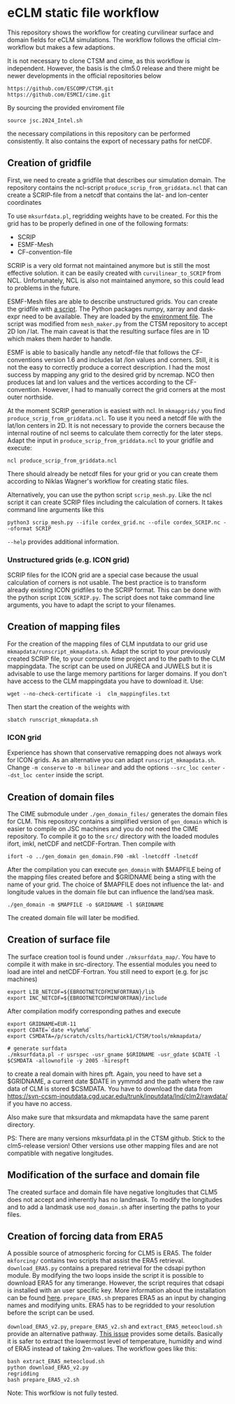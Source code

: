 # eCLM static file workflow

This repository shows the workflow for creating curvilinear surface and domain fields for eCLM simulations. The workflow follows the official clm-workflow but makes a few adaptions. 

It is not necessary to clone CTSM and cime, as this workflow is independent. However, the basis is the clm5.0 release and there might be newer developments in the official repositories below

```
https://github.com/ESCOMP/CTSM.git
https://github.com/ESMCI/cime.git
```

By sourcing the provided enviroment file

```
source jsc.2024_Intel.sh
```

the necessary compilations in this repository can be performed consistently. It also contains the export of necessary paths for netCDF.

## Creation of gridfile

First, we need to create a gridfile that describes our simulation domain. The repository contains the ncl-script `produce_scrip_from_griddata.ncl` that can create a SCRIP-file from a netcdf that contains the lat- and lon-center coordinates 

To use `mksurfdata.pl`, regridding weights have to be created. For this the grid has to be properly defined in one of the following formats:

- SCRIP 
- ESMF-Mesh 
- CF-convention-file

SCRIP is a very old format not maintained anymore but is still the most effective solution. it can be easily created with `curvilinear_to_SCRIP` from NCL. Unfortunately, NCL is also not maintained anymore, so this could lead to problems in the future.

ESMF-Mesh files are able to describe unstructured grids.
You can create the gridfile with [a script](mkmapgrids/scrip_mesh.py).
The Python packages numpy, xarray and dask-expr need to be available.
They are loaded by the [environment file](jsc.2024_Intel.sh).
The script was modified from `mesh_maker.py` from the CTSM repository to accept 2D lon / lat.
The main caveat is that the resulting surface files are in 1D which makes them harder to handle.

ESMF is able to basically handle any netcdf-file that follows the CF-conventions version 1.6 and includes lat /lon values and corners. Still, it is not the easy to correctly produce a correct description. I had the most success by mapping any grid to the desired grid by ncremap. NCO then produces lat and lon values and the vertices according to the CF-convention. However, I had to manually correct the grid corners at the most outer northside.

At the moment SCRIP generation is easiest with ncl. In `mkmapgrids/` you find `produce_scrip_from_griddata.ncl`. To use it you need a netcdf file with the lat/lon centers in 2D. It is not necessary to provide the corners because the internal routine of ncl seems to calculate them correctly for the later steps. Adapt the input in `produce_scrip_from_griddata.ncl` to your gridfile and execute:

```
ncl produce_scrip_from_griddata.ncl
```

There should already be netcdf files for your grid or you can create them according to Niklas Wagner's workflow for creating static files.

Alternatively, you can use the python script `scrip_mesh.py`. Like the ncl script it can create SCRIP files including the calculation of corners. It takes command line arguments like this

```
python3 scrip_mesh.py --ifile cordex_grid.nc --ofile cordex_SCRIP.nc --oformat SCRIP
``` 
`--help` provides additional information.

### Unstructured grids (e.g. ICON grid)

SCRIP files for the ICON grid are a special case because the usual calculation of corners is not usable. The best practice is to transform already existing ICON gridfiles to the SCRIP format. This can be done with the python script `ICON_SCRIP.py`. The script does not take command line arguments, you have to adapt the script to your filenames.

 
## Creation of mapping files

For the creation of the mapping files of CLM inputdata to our grid use `mkmapdata/runscript_mkmapdata.sh`. Adapt the script to your previously created SCRIP file, to your compute time project and to the path to the CLM mappingdata. The script can be used on JURECA and JUWELS but it is advisable to use the large memory partitions for larger domains. If you don't have access to the CLM mappingdata you have to download it. Use:

```
wget --no-check-certificate -i  clm_mappingfiles.txt
```
Then start the creation of the weights with
```
sbatch runscript_mkmapdata.sh
```

### ICON grid

Experience has shown that conservative remapping does not always work for ICON grids. As an alternative you can adapt `runscript_mkmapdata.sh`. Change  `-m conserve` to `-m bilinear` and add the options `--src_loc center` `--dst_loc center` inside the script. 

## Creation of domain files

The CIME submodule under `./gen_domain_files/` generates the domain files for CLM. This repository contains a simplified version of `gen_domain` which is easier to compile on JSC machines and you do not need the CIME repository. To compile it go to  the `src/` directory with the loaded modules ifort, imkl, netCDF and netCDF-Fortran. Then compile with 

```
ifort -o ../gen_domain gen_domain.F90 -mkl -lnetcdff -lnetcdf
```

After the compilation you can execute `gen_domain` with $MAPFILE being of the mapping files created before and $GRIDNAME being a sting with the name of your grid. The choice of $MAPFILE does not influence the lat- and longitude values in the domain file but can influence the land/sea mask. 

```
./gen_domain -m $MAPFILE -o $GRIDNAME -l $GRIDNAME
```

The created domain file will later be modified.



## Creation of surface file

The surface creation tool is found under `./mksurfdata_map/`. You have to compile it with make in src-directory. The essential modules you need to load are intel and netCDF-Fortran. You still need to export (e.g. for jsc machines)

```
export LIB_NETCDF=${EBROOTNETCDFMINFORTRAN}/lib
export INC_NETCDF=${EBROOTNETCDFMINFORTRAN}/include
```

After compilation modify corresponding pathes and execute 
```
export GRIDNAME=EUR-11
export CDATE=`date +%y%m%d`
export CSMDATA=/p/scratch/cslts/hartick1/CTSM/tools/mkmapdata/

# generate surfdata
./mksurfdata.pl -r usrspec -usr_gname $GRIDNAME -usr_gdate $CDATE -l $CSMDATA -allownofile -y 2005 -hirespft
```
to create a real domain with hires pft. Again, you need to have set a $GRIDNAME, a current date $DATE in yymmdd and the path where the raw data of CLM is stored $CSMDATA. You have to download the data from https://svn-ccsm-inputdata.cgd.ucar.edu/trunk/inputdata/lnd/clm2/rawdata/ if you have no access.

Also make sure that mksurdata and mkmapdata have the same parent directory.

PS: There are many versions mksurfdata.pl in the CTSM github. Stick to the clm5-release version! Other versions use other mapping files and are not compatible with negative longitudes.

## Modification of the surface and domain file

The created surface and domain file have negative longitudes that CLM5 does not accept and inherently has no landmask. To modify the longitudes and to add a landmask use `mod_domain.sh` after inserting the paths to your files.

## Creation of forcing data from ERA5

A possible source of atmospheric forcing for CLM5 is ERA5. The folder `mkforcing/` contains two scripts that assist the ERA5 retrieval. `download_ERA5.py` contains a prepared retrieval for the cdsapi python module. By modifying the two loops inside the script it is possible to download ERA5 for any timerange. However, the script requires that cdsapi is installed with an user specific key. More information about the installation can be found [here](https://cds.climate.copernicus.eu/api-how-to). 
`prepare_ERA5.sh` prepares ERA5 as an input by changing names and modifying units. ERA5 has to be regridded to your resolution before the script can be used.

`download_ERA5_v2.py`, `prepare_ERA5_v2.sh` and `extract_ERA5_meteocloud.sh` provide an alternative pathway. [This issue](https://gitlab.jsc.fz-juelich.de/HPSCTerrSys/tsmp-internal-development-tracking/-/issues/36) provides some details. Basically it is safer to extract the lowermost level of temperature, humidity and wind of ERA5 instead of taking 2m-values. The workflow goes like this:

```
bash extract_ERA5_meteocloud.sh
python download_ERA5_v2.py
regridding
bash prepare_ERA5_v2.sh
``` 

Note: This worfklow is not fully tested.


